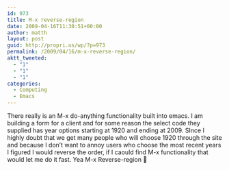 ```yaml
---
id: 973
title: M-x reverse-region
date: 2009-04-16T11:30:51+00:00
author: matth
layout: post
guid: http://propri.us/wp/?p=973
permalink: /2009/04/16/m-x-reverse-region/
aktt_tweeted:
  - "1"
  - "1"
  - "1"
categories:
  - Computing
  - Emacs
---
```

There really is an M-x do-anything functionality built into emacs. I am building a form for a client and for some reason the select code they supplied has year options starting at 1920 and ending at 2009. SInce I highly doubt that we get many people who will choose 1920 through the site and because I don&#8217;t want to annoy users who choose the most recent years I figured I would reverse the order, if I caould find M-x functionality that would let me do it fast. Yea M-x Reverse-region 🙂